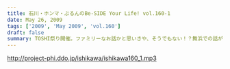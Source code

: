 ```yaml
---
title: 石川・ホンマ・ぶるんのBe-SIDE Your Life! vol.160-1
date: May 26, 2009
tags: ['2009', 'May 2009', 'vol.160']
draft: false
summary: TOSHI祭り開催。ファミリーなお話かと思いきや、そうでもない！？舞浜での話がやたらと続きますがいかに・・・NAMAE
---
```


http://project-phi.ddo.jp/ishikawa/ishikawa160_1.mp3